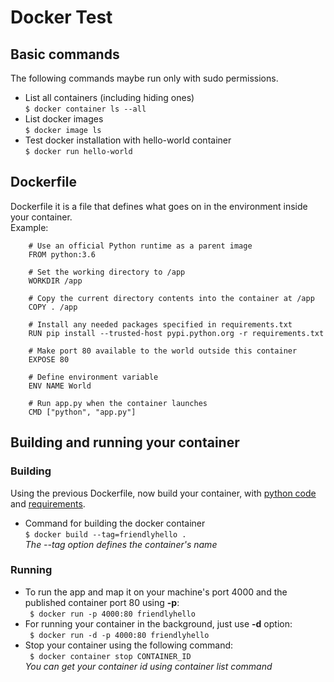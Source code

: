 # Docker Test

## Basic commands
The following commands maybe run only with sudo permissions.

* List all containers (including hiding ones)  
``` $ docker container ls --all ```  
* List docker images  
``` $ docker image ls ```  
* Test docker installation with hello-world container  
``` $ docker run hello-world ```  

## Dockerfile
Dockerfile it is a file that defines what goes on in the environment inside your container.  
Example:  
```
    # Use an official Python runtime as a parent image
    FROM python:3.6

    # Set the working directory to /app
    WORKDIR /app

    # Copy the current directory contents into the container at /app
    COPY . /app

    # Install any needed packages specified in requirements.txt
    RUN pip install --trusted-host pypi.python.org -r requirements.txt

    # Make port 80 available to the world outside this container
    EXPOSE 80

    # Define environment variable
    ENV NAME World

    # Run app.py when the container launches
    CMD ["python", "app.py"]
```  
## Building and running your container  
### Building
Using the previous Dockerfile, now build your container, with [python code](./app.py) and [requirements](./requirements.txt).  
* Command for building the docker container  
``` $ docker build --tag=friendlyhello . ```  
_The --tag option defines the container's name_

### Running
* To run the app and map it on your machine's port 4000 and the published container port 80 using **-p**:  
``` $ docker run -p 4000:80 friendlyhello```  
* For running your container in the background, just use **-d** option:  
``` $ docker run -d -p 4000:80 friendlyhello```  
* Stop your container using the following command:  
``` $ docker container stop CONTAINER_ID```  
_You can get your container id using container list command_  
